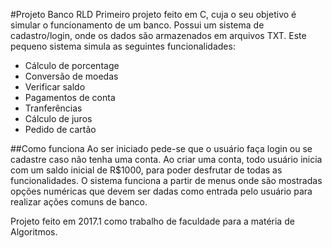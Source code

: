 #Projeto Banco RLD
Primeiro projeto feito em C, cuja o seu objetivo é simular o funcionamento de um banco. Possui um sistema de cadastro/login, onde os dados são armazenados em arquivos TXT.
Este pequeno sistema simula as seguintes funcionalidades:
* Cálculo de porcentage
* Conversão de moedas
* Verificar saldo
* Pagamentos de conta
* Tranferências
* Cálculo de juros
* Pedido de cartão

##Como funciona
Ao ser iniciado pede-se que o usuário faça login ou se cadastre caso não tenha uma conta. Ao criar uma conta, todo usuário inicia com um saldo inicial de R$1000, para poder desfrutar de todas as funcionalidades. O sistema funciona a partir de menus onde são mostradas opções numéricas que devem ser dadas como entrada pelo usuário para realizar ações comuns de banco.

Projeto feito em 2017.1 como trabalho de faculdade para a matéria de Algoritmos.